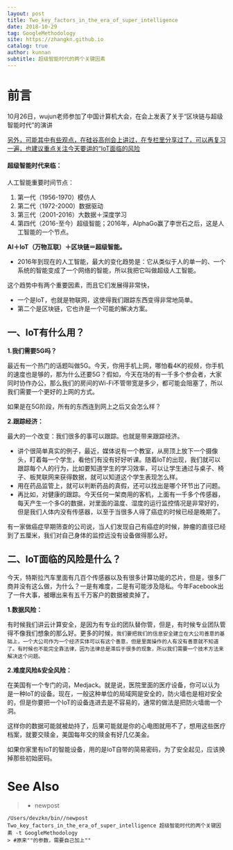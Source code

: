 ```yaml
---
layout: post
title: Two_key_factors_in_the_era_of_super_intelligence
date: 2018-10-29
tag: GoogleMethodology
site: https://zhangkn.github.io
catalog: true
author: kunnan
subtitle: 超级智能时代的两个关键因素
---
```






# 前言



10月26日，wujun老师参加了中国计算机大会，在会上发表了关于“区块链与超级智能时代”的演讲

[另外，可能其中有些观点，在硅谷高创会上讲过，在专栏里分享过了，可以再复习一遍，也建议重点关注今天要讲的“IoT面临的风险](https://pua1203.github.io/2018/10/29/What_is_the_future_of_Super_Smart_Society/)



#### 超级智能时代来临：



人工智能重要时间节点：

1. 第一代（1956-1970）模仿人
2. 第二代（1972-2000）数据驱动
3. 第三代（2001-2016）大数据＋深度学习
4. 第四代（2016-至今）超级智能；2016年，AlphaGo赢了李世石之后，这是人工智能的一个节点。



**AI＋IoT（万物互联）＋区块链＝超级智能。**

* 2016年到现在的人工智能，最大的变化趋势是：它从类似于人的单一的、一个系统的智能变成了一个网络的智能，所以我把它叫做超级人工智能。



这个趋势中有两个重要因素，而且它们发展得非常快，

* 一个是IoT，也就是物联网，这使得我们跟踪东西变得非常地简单。
* 第二个是区块链，它也许是一个可能的解决方案。



## 一、IoT有什么用？



**1.我们需要5G吗？**

最近有一个热门的话题叫做5G。今天，你用手机上网，哪怕看4K的视频，你手机的速度也是够的，那为什么还要5G？假如，今天在场的有一千多个参会者，大家同时协作办公，那么我们的房间的Wi-Fi不管带宽是多少，都可能会阻塞了，所以我们需要一个更好的上网的方式。

如果是在5G阶段，所有的东西连到网上之后又会怎么样？

**2.跟踪经济：**

最大的一个改变：我们很多的事可以跟踪。也就是带来跟踪经济。

* 讲个很简单真实的例子，最近，媒体说有一个教室，从房顶上放下一个摄像头，盯着每一个学生，看他们有没有好好听课。随着IoT的出现，我们就可以跟踪每个人的行为，比如要知道学生的学习效率，可以让学生通过与桌子、椅子、板凳联网来获得数据，就可以知道这个学生表现怎么样。
* 用在药品监管上，就可以判断药品的真假，还可以找出是哪个环节出了问题。
* 再比如，对健康的跟踪。今天任何一架商用的客机，上面有一千多个传感器，每天产生一个多G的数据，对里面的温度、湿度的运行监控情况是非常好的，但是我们人体内没有传感器，以至于当很多人得了癌症的时候已经是晚期了。







有一家做癌症早期筛查的公司说，当人们发现自己有癌症的时候，肿瘤的直径已经到了五厘米，我们对自己身体的监控远没有设备做得那么好。

## 二、IoT面临的风险是什么？





今天，特斯拉汽车里面有几百个传感器以及有很多计算功能的芯片，但是，很多厂商并没有这么做，为什么？一是有难度，二是有可能涉及隐私。今年Facebook出了一件大事，被曝出来有五千万客户的数据被卖掉了。

**1.数据风险：**

有时候我们讲云计算安全，是因为有专业的团队替你管，但是，有时候专业团队管得不像我们想象的那么好。更多的时候，`我们要把我们的信息安全建立在大公司善意的基础上，一个大公司作为一个经济实体可以有这个善意，但是里面操作的人有没有善意就不知道了。有时候也不能完全靠法律，因为法律总是滞后于很多的现象，所以我们需要一个技术方法来解决这个问题。`

**2.难度风险&安全风险：**

在美国有一个专门的词，Medjack。就是说，医院里面的医疗设备，你可以认为是一种IoT的设备。现在，一般这种单位的局域网是安全的，防火墙也是相对安全的，但是你要把一个IoT的设备连进去是不容易的，通常的做法是把防火墙凿一个洞。

这样你的数据可能就被劫持了，后果可能就是你的心电图就用不了，想用这些医疗档案，就要交赎金，美国每年交的赎金有好几亿美金。







如果你家里有IoT的智能设备，用的是IoT自带的简易密码，为了安全起见，应该换掉那些初始密码。





# See Also 

>* newpost 
>
```
/Users/devzkn/bin//newpost Two_key_factors_in_the_era_of_super_intelligence 超级智能时代的两个关键因素 -t GoogleMethodology
> #原来""的参数，需要自己加上""
```


